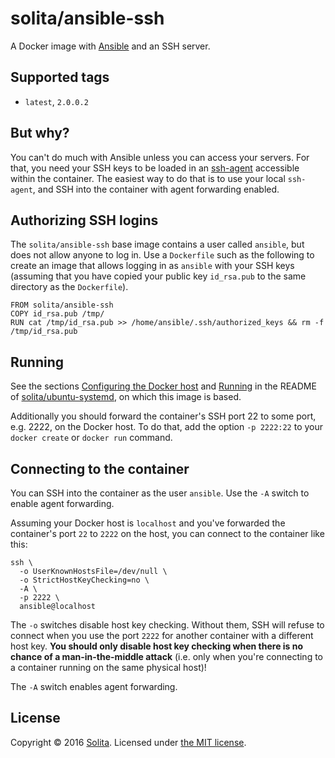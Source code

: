 # solita/ansible-ssh

A Docker image with [Ansible](https://www.ansible.com/) and an SSH server.

## Supported tags

* `latest`, `2.0.0.2`

## But why?

You can't do much with Ansible unless you can access your servers. For that, you need your SSH keys to be loaded in an [ssh-agent](https://en.wikipedia.org/wiki/Ssh-agent) accessible within the container. The easiest way to do that is to use your local `ssh-agent`, and SSH into the container with agent forwarding enabled.

## Authorizing SSH logins

The `solita/ansible-ssh` base image contains a user called `ansible`, but does not allow anyone to log in. Use a `Dockerfile` such as the following to create an image that allows logging in as `ansible` with your SSH keys (assuming that you have copied your public key `id_rsa.pub` to the same directory as the `Dockerfile`).

    FROM solita/ansible-ssh
    COPY id_rsa.pub /tmp/
    RUN cat /tmp/id_rsa.pub >> /home/ansible/.ssh/authorized_keys && rm -f /tmp/id_rsa.pub

## Running

See the sections [Configuring the Docker host](https://github.com/solita/docker-systemd/tree/master#configuring-the-docker-host) and [Running](https://github.com/solita/docker-systemd/tree/master#running) in the README of [solita/ubuntu-systemd](https://github.com/solita/docker-systemd/tree/master), on which this image is based.

Additionally you should forward the container's SSH port 22 to some port, e.g. 2222, on the Docker host. To do that, add the option `-p 2222:22` to your `docker create` or `docker run` command.

## Connecting to the container

You can SSH into the container as the user `ansible`. Use the `-A` switch to enable agent forwarding.

Assuming your Docker host is `localhost` and you've forwarded the container's port `22` to `2222` on the host, you can connect to the container like this:

    ssh \
      -o UserKnownHostsFile=/dev/null \
      -o StrictHostKeyChecking=no \
      -A \
      -p 2222 \
      ansible@localhost

The `-o` switches disable host key checking. Without them, SSH will refuse to connect when you use the port `2222` for another container with a different host key. **You should only disable host key checking when there is no chance of a man-in-the-middle attack** (i.e. only when you're connecting to a container running on the same physical host)!

The `-A` switch enables agent forwarding.

## License

Copyright © 2016 [Solita](http://www.solita.fi). Licensed under [the MIT license](LICENSE).
